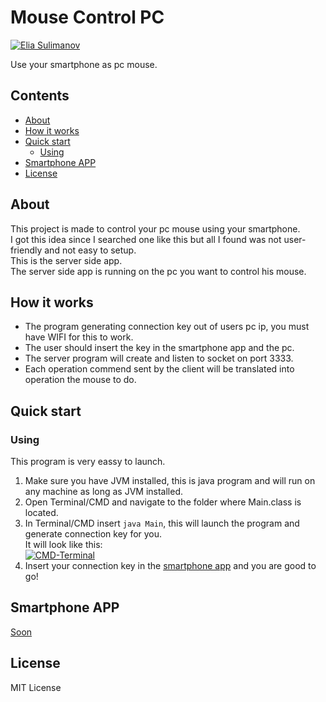
# Mouse Control PC

[![Elia Sulimanov](https://image.ibb.co/mBx97A/powerd-by-Elia-Sulimanov.jpg)](https://www.linkedin.com/in/elia-sulimanov/)

Use your smartphone as pc mouse.
## Contents
 - [About](#about)
 - [How it works](#how-it-works)
 - [Quick start](#quick-start)
	 - [Using](#using)
 - [Smartphone APP](#smartphone-app)
 - [License](#license)
## About
This project is made to control your pc mouse using your smartphone.  
I got this idea since I searched one like this but all I found was not user-friendly and not easy to setup.  
This is the server side app.  
The server side app is running on the pc you want to control his mouse.  

## How it works
 - The program generating connection key out of users pc ip, you must have WIFI for this to work.
 - The user should insert the key in the smartphone app and the pc.
 - The server program will create and listen to socket on port 3333.
 - Each operation commend sent by the client will be translated into operation the mouse to do.

## Quick start

### Using
This program is very eassy to launch.  

 1. Make sure you have JVM installed, this is java program and will run on any machine as long as JVM installed.
 2. Open Terminal/CMD and navigate to the folder where Main.class is located.
 3. In Terminal/CMD insert `java Main`, this will launch the program and generate connection key for you.  
 It will look like this:  
 [![CMD-Terminal](https://i.ibb.co/SdB7kc3/CMD-Terminal.png)](#using)
 4. Insert your connection key in the [smartphone app](#smartphone-app) and you are good to go!

## Smartphone APP
[Soon](#)

## License
MIT License
